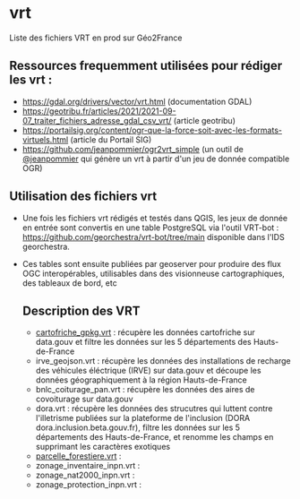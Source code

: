 # vrt
Liste des fichiers VRT en prod sur Géo2France

## Ressources frequemment utilisées pour rédiger les vrt :
* https://gdal.org/drivers/vector/vrt.html (documentation GDAL)
* https://geotribu.fr/articles/2021/2021-09-07_traiter_fichiers_adresse_gdal_csv_vrt/ (article geotribu)
* https://portailsig.org/content/ogr-que-la-force-soit-avec-les-formats-virtuels.html (article du Portail SIG)
* https://github.com/jeanpommier/ogr2vrt_simple (un outil de [@jeanpommier]([https://www.github.com/jeanpommier) qui génère un vrt à partir d'un jeu de donnée compatible OGR)

## Utilisation des fichiers vrt
* Une fois les fichiers vrt rédigés et testés dans QGIS, les jeux de donnée en entrée sont convertis en une table PostgreSQL via l'outil VRT-bot : https://github.com/georchestra/vrt-bot/tree/main disponible dans l'IDS georchestra.
* Ces tables sont ensuite publiées par geoserver pour produire des flux OGC interopérables, utilisables dans des visionneuse cartographiques, des tableaux de bord, etc

  ## Description des VRT
  * [cartofriche_gpkg.vrt](cartofriche_gpkg.vrt) : récupère les données cartofriche sur data.gouv et filtre les données sur les 5 départements des Hauts-de-France
  * irve_geojson.vrt : récupère les données des installations de recharge des véhicules éléctrique (IRVE) sur data.gouv et découpe les données géographiquement à la région Hauts-de-France
  * bnlc_coiturage_pan.vrt : récupère les données des aires de covoiturage sur data.gouv
  * dora.vrt : récupère les données des strucutres qui luttent contre l'illetrisme publiées sur la plateforme de l'inclusion (DORA dora.inclusion.beta.gouv.fr), filtre les données sur les 5 départements des Hauts-de-France, et renomme les champs en supprimant les caractères exotiques
  * [parcelle_forestiere.vrt](https://github.com/geo2france/vrt/blob/7dca5aa235d744a6338b549c514605a5a0fbcd96/cartofriche_gpkg.vrt) :
  * zonage_inventaire_inpn.vrt :
  * zonage_nat2000_inpn.vrt :
  * zonage_protection_inpn.vrt : 
